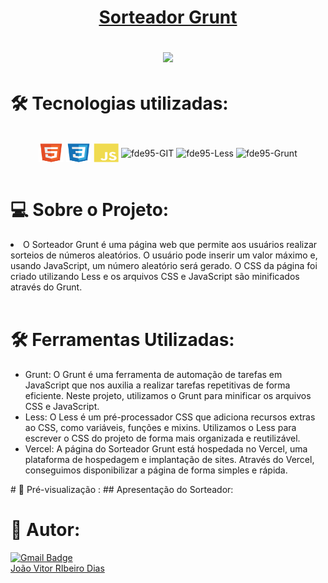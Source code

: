 <h1 align="center">
  <p align="center"><a href="https://sorteadorgruntfde95.vercel.app/">Sorteador Grunt</a></p>
 <img src="https://gizconsultoria.com.br/wp-content/uploads/2018/11/passo-para-fazer-sorteio-nas-redes-sociais-.gif">
</h1>

# 🛠 Tecnologias utilizadas:
<br>
<div style="display: inline_block">
  <div align="center">
  <img align="center" alt="fde95-HTML" height="30" width="40" src="https://raw.githubusercontent.com/devicons/devicon/master/icons/html5/html5-original.svg">
   <img align="center" alt="fde95-CSS" height="30" width="40" src="https://raw.githubusercontent.com/devicons/devicon/master/icons/css3/css3-original.svg">
  <img align="center" alt="fde95-JS" height="30" width="40" src="https://raw.githubusercontent.com/devicons/devicon/master/icons/javascript/javascript-plain.svg">
  <img align="center" alt="fde95-GIT" height="30" width="40" src="https://cdn.jsdelivr.net/gh/devicons/devicon/icons/git/git-original.svg">
  <img align="center" alt="fde95-Less" height="40" width="40" src="https://cdn.jsdelivr.net/gh/devicons/devicon/icons/less/less-plain-wordmark.svg">
  <img align="center" alt="fde95-Grunt" height="40" width="40" src="https://cdn.jsdelivr.net/gh/devicons/devicon/icons/grunt/grunt-original.svg">

</div>
<br>

# 💻  Sobre o Projeto:
<li>O Sorteador Grunt é uma página web que permite aos usuários realizar sorteios de números aleatórios. O usuário pode inserir um valor máximo e, usando JavaScript, um número aleatório será gerado. O CSS da página foi criado utilizando Less e os arquivos CSS e JavaScript são minificados através do Grunt.</li>
</br>

# 🛠 Ferramentas Utilizadas:
<ul>
        <li>Grunt: O Grunt é uma ferramenta de automação de tarefas em JavaScript que nos auxilia a realizar tarefas repetitivas de forma eficiente. Neste projeto, utilizamos o Grunt para minificar os arquivos CSS e JavaScript.</li>
        <li>Less: O Less é um pré-processador CSS que adiciona recursos extras ao CSS, como variáveis, funções e mixins. Utilizamos o Less para escrever o CSS do projeto de forma mais organizada e reutilizável.</li>
        <li>Vercel: A página do Sorteador Grunt está hospedada no Vercel, uma plataforma de hospedagem e implantação de sites. Através do Vercel, conseguimos disponibilizar a página de forma simples e rápida.</li>
    </ul>
# 🎨 Pré-visualização :
## Apresentação do Sorteador:
<img src="https://user-images.githubusercontent.com/123211425/239539024-81e5bf05-7ecd-4148-8c76-2f92af342704.png" alt="">



# 🦸 Autor:
[![Gmail Badge](https://img.shields.io/badge/-joaovitordias.2b@gmail.com-c14438?style=flat-square&logo=Gmail&logoColor=white&link=mailto:joaovitordias.2b@gmail.com)](mailto:joaovitordias.2b@gmail.com)
<br/>
<a href="https://www.linkedin.com/in/jo%C3%A3o-vitor-ribeiro-dias-339a56258/" target="_blank">João Vitor RIbeiro Dias</a>
